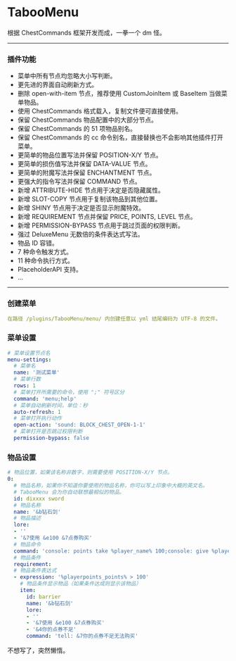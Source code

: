 # TabooMenu
根据 ChestCommands 框架开发而成，一拳一个 dm 怪。

---
### 插件功能

+ 菜单中所有节点均忽略大小写判断。
+ 更先进的界面自动刷新方式。
+ 删除 open-with-item 节点，推荐使用 CustomJoinItem 或 BaseItem 当做菜单物品。
+ 使用 ChestCommands 格式载入，复制文件便可直接使用。
+ 保留 ChestCommands 物品配置中的大部分节点。
+ 保留 ChestCommands 的 51 项物品别名。
+ 保留 ChestCommands 的 cc 命令别名，直接替换也不会影响其他插件打开菜单。
+ 更简单的物品位置写法并保留 POSITION-X/Y 节点。
+ 更简单的损伤值写法并保留 DATA-VALUE 节点。
+ 更简单的附魔写法并保留 ENCHANTMENT 节点。
+ 更强大的指令写法并保留 COMMAND 节点。
+ 新增 ATTRIBUTE-HIDE 节点用于决定是否隐藏属性。
+ 新增 SLOT-COPY 节点用于复制该物品到其他位置。
+ 新增 SHINY 节点用于决定是否显示附魔特效。
+ 新增 REQUIREMENT 节点并保留 PRICE, POINTS, LEVEL 节点。
+ 新增 PERMISSION-BYPASS 节点用于跳过页面的权限判断。
+ 强过 DeluxeMenu 无数倍的条件表达式写法。
+ 物品 ID 容错。
+ 7 种命令触发方式。
+ 11 种命令执行方式。
+ PlaceholderAPI 支持。
+ ...

---
### 创建菜单
```yaml
在路径 /plugins/TabooMenu/menu/ 内创建任意以 yml 结尾编码为 UTF-8 的文件。
```

### 菜单设置
```yaml
# 菜单设置节点名
menu-settings:
  # 菜单名
  name: '测试菜单'
  # 菜单行数
  rows: 1
  # 菜单打开所需要的命令，使用 ";" 符号区分
  command: 'menu;help'
  # 菜单自动刷新时间，单位：秒
  auto-refresh: 1
  # 菜单打开执行动作
  open-action: 'sound: BLOCK_CHEST_OPEN-1-1'
  # 菜单打开是否跳过权限判断
  permission-bypass: false
```

### 物品设置
```yaml
# 物品位置，如果该名称非数字，则需要使用 POSITION-X/Y 节点。
0:
  # 物品名称，如果你不知道你要使用的物品名称，你可以写上印象中大概的英文名。
  # TabooMenu 会为你自动联想最相似的物品。
  id: dixxxx sword
  # 物品名称
  name: '&b钻石剑'
  # 物品描述
  lore:
  - ''
  - '&7使用 &e100 &7点券购买'
  # 物品命令
  command: 'console: points take %player_name% 100;console: give %player_name% diamond_sword 1'
  # 物品条件
  requirement:
  # 物品条件表达式
  - expression: '%playerpoints_points% > 100'
    # 物品条件显示物品（如果条件达成则显示该物品）
    item:
      id: barrier
      name: '&b钻石剑'
      lore:
      - ''
      - '&7使用 &e100 &7点券购买'
      - '&4你的点券不足'
      command: 'tell: &7你的点券不足无法购买'
```

不想写了，突然懒惰。
